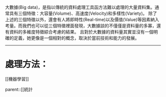 大數據(Big data)，是指以傳統的資料處理工具函方法難以處理的大量資料集。通常具有三個特徵：大容量(Volume)、高速度(Velocity)和多樣性(Variety)。
除了上述的三個特徵以外，還會有人將即時性(Real-time)以及價值(Value)等因素納入考量。而我們也可以從三個特徵裡面發現，大數據談的不僅僅是資料量的多寡，還有資料的多維度特徵綜合考慮的結果。
且對於大數據的資料量其實並沒有一個明確的定義，她更像是一個相對的概念，取決於當前技術和能力的發展。
- - -
# 處理方法：
[[機器學習]]

parent::[[統計